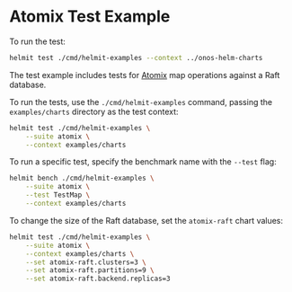 # Atomix Test Example

To run the test:

```bash
helmit test ./cmd/helmit-examples --context ../onos-helm-charts
```

The test example includes tests for [Atomix](https://atomix.io) map operations against a Raft database.

To run the tests, use the `./cmd/helmit-examples` command, passing the `examples/charts` directory as the
test context:

```bash
helmit test ./cmd/helmit-examples \
    --suite atomix \
    --context examples/charts
```

To run a specific test, specify the benchmark name with the `--test` flag:

```bash
helmit bench ./cmd/helmit-examples \
    --suite atomix \
    --test TestMap \
    --context examples/charts
```

To change the size of the Raft database, set the `atomix-raft` chart values:

```bash
helmit test ./cmd/helmit-examples \
    --suite atomix \
    --context examples/charts \
    --set atomix-raft.clusters=3 \
    --set atomix-raft.partitions=9 \
    --set atomix-raft.backend.replicas=3
```

